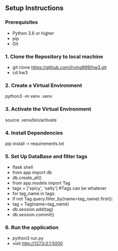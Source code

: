 ## Setup Instructions

### Prerequisites
- Python 3.6 or higher
- pip 
- Git 

### 1. Clone the Repository to local machine
- git clone https://github.com/Irving999/hw3.git
- cd hw3
  
### 2. Create a Virtual Environment
python3 -m venv .venv

### 3. Activate the Virtual Environment
source .venv/bin/activate

### 4. Install Dependencies
pip install -r requirements.txt

### 5. Set Up DataBase and filter tags
- flask shell
- from app import db
- db.create_all()
- from app.models import Tag
- tags = ['spicy', 'salty']    #Tags can be whatever
- for tag_name in tags:
- if not Tag.query.filter_by(name=tag_name).first():
-  tag = Tag(name=tag_name)
-  db.session.add(tag)
- db.session.commit()

### 6. Run the application 
- python3 run.py
- visit http://127.0.0.1:5000
